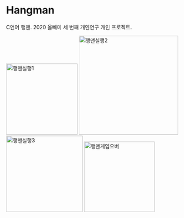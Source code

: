 # Hangman
C언어 행맨. 2020 올빼미 세 번째 개인연구 개인 프로젝트.


<img width="194" alt="행맨실행1" src="https://github.com/Nam-I/2020_Hangman/assets/71905358/4aa0cb3a-f326-436c-b8f6-3ab9d016abe0">

<img width="270" alt="행맨실행2" src="https://github.com/Nam-I/2020_Hangman/assets/71905358/68cf3140-488b-4014-843c-2bd0e9901e95">

<img width="208" alt="행맨실행3" src="https://github.com/Nam-I/2020_Hangman/assets/71905358/379e720a-7cb5-472b-9794-15b261984be3">

<img width="192" alt="행맨게임오버" src="https://github.com/Nam-I/2020_Hangman/assets/71905358/abb17d90-2fc7-4f32-886b-99ce014aa43a">



